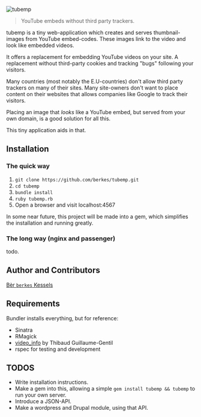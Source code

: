 ![tubemp](https://raw.github.com/berkes/tubemp/develop/public/img/logo.png)

> YouTube embeds without third party trackers.

tubemp is a tiny web-application which creates and serves thumbnail-images from YouTube embed-codes. These images link to the video and look like embedded videos.

It offers a replacement for embedding YouTube videos on your site. A
replacement without third-party cookies and tracking "bugs" following your
visitors.

Many countries (most notably the E.U-countries) don't allow third party
trackers on many of their sites. Many site-owners don't want to place
content on their websites that allows companies like Google to track
their visitors. 

Placing an image that *looks* like a YouTube embed, but served from your
own domain, is a good solution for all this.

This tiny application aids in that.

## Installation

### The quick way

1. `git clone https://github.com/berkes/tubemp.git`
1. `cd tubemp`
1. `bundle install`
1. `ruby tubemp.rb`
1. Open a browser and visit localhost:4567

In some near future, this project will be made into a gem, which
simplifies the installation and running greatly.

### The long way (nginx and passenger)

todo.

## Author and Contributors

[Bèr `berkes` Kessels](http://berk.es)

## Requirements

Bundler installs everything, but for reference:

* Sinatra
* RMagick
* [video_info](https://rubygems.org/gems/video_info) by Thibaud Guillaume-Gentil
* rspec for testing and development

## TODOS
* Write installation instructions.
* Make a gem into this, allowing a simple `gem install tubemp && tubemp`
  to run your own server.
* Introduce a JSON-API.
* Make a wordpress and Drupal module, using that API.

